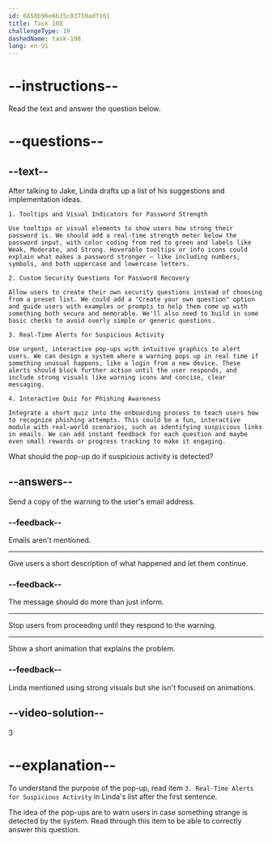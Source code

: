 ```yaml
---
id: 6858b96e6b35c83759adf161
title: Task 108
challengeType: 19
dashedName: task-108
lang: en-US
---
```


<!-- READING -->

# --instructions--

Read the text and answer the question below.

# --questions--

## --text--

After talking to Jake, Linda drafts up a list of his suggestions and implementation ideas.

`1. Tooltips and Visual Indicators for Password Strength`

`Use tooltips or visual elements to show users how strong their password is. We should add a real-time strength meter below the password input, with color coding from red to green and labels like Weak, Moderate, and Strong. Hoverable tooltips or info icons could explain what makes a password stronger — like including numbers, symbols, and both uppercase and lowercase letters.`

`2. Custom Security Questions for Password Recovery`

`Allow users to create their own security questions instead of choosing from a preset list. We could add a "Create your own question" option and guide users with examples or prompts to help them come up with something both secure and memorable. We'll also need to build in some basic checks to avoid overly simple or generic questions.`

`3. Real-Time Alerts for Suspicious Activity`

`Use urgent, interactive pop-ups with intuitive graphics to alert users. We can design a system where a warning pops up in real time if something unusual happens, like a login from a new device. These alerts should block further action until the user responds, and include strong visuals like warning icons and concise, clear messaging.`

`4. Interactive Quiz for Phishing Awareness`

`Integrate a short quiz into the onboarding process to teach users how to recognize phishing attempts. This could be a fun, interactive module with real-world scenarios, such as identifying suspicious links in emails. We can add instant feedback for each question and maybe even small rewards or progress tracking to make it engaging.`

What should the pop-up do if suspicious activity is detected?

## --answers--

Send a copy of the warning to the user's email address.

### --feedback--

Emails aren't mentioned.

---

Give users a short description of what happened and let them continue.

### --feedback--

The message should do more than just inform.

---

Stop users from proceeding until they respond to the warning.

---

Show a short animation that explains the problem.

### --feedback--

Linda mentioned using strong visuals but she isn't focused on animations.

## --video-solution--

3

# --explanation--

To understand the purpose of the pop-up, read item `3. Real-Time Alerts for Suspicious Activity` in Linda's list after the first sentence.

The idea of the pop-ups are to warn users in case something strange is detected by the system. Read through this item to be able to correctly answer this question.
